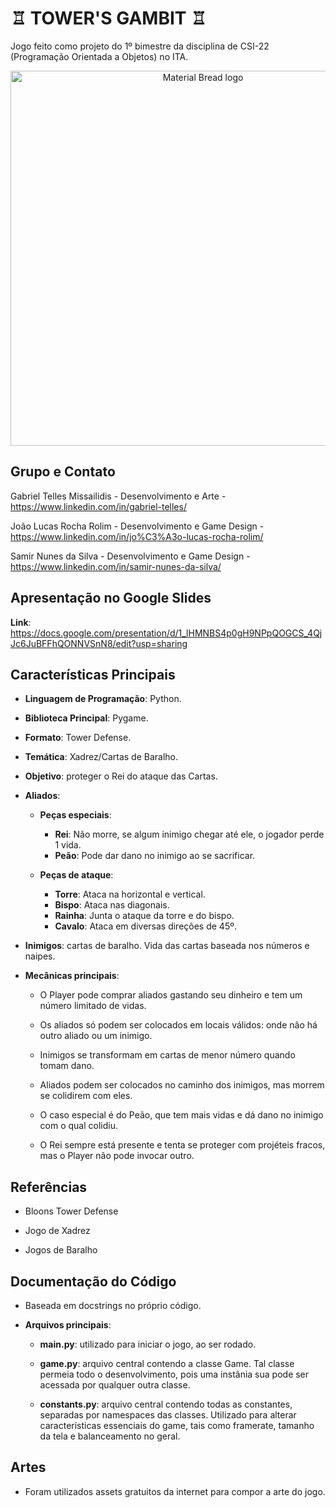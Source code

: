 # ♖ TOWER'S GAMBIT ♖

Jogo feito como projeto do 1º bimestre da disciplina de CSI-22 (Programação Orientada a Objetos) no ITA.

<p align="center">
    <img width="600" src="https://github.com/Samirnunes/towers_gambit_project_CSI-22/blob/main/readme_images/gameplay.png" alt="Material Bread logo">
<p>

## Grupo e Contato

Gabriel Telles Missailidis - Desenvolvimento e Arte - https://www.linkedin.com/in/gabriel-telles/

João Lucas Rocha Rolim - Desenvolvimento e Game Design - https://www.linkedin.com/in/jo%C3%A3o-lucas-rocha-rolim/

Samir Nunes da Silva - Desenvolvimento e Game Design - https://www.linkedin.com/in/samir-nunes-da-silva/

## Apresentação no Google Slides

**Link**: https://docs.google.com/presentation/d/1_lHMNBS4p0gH9NPpQOGCS_4QjJc6JuBFFhQONNVSnN8/edit?usp=sharing

## Características Principais
    
- **Linguagem de Programação**: Python.
   
- **Biblioteca Principal**: Pygame.

- **Formato**: Tower Defense.
 
- **Temática**: Xadrez/Cartas de Baralho.

- **Objetivo**: proteger o Rei do ataque das Cartas.

- **Aliados**: 
  - **Peças especiais**: 
    - **Rei**: Não morre, se algum inimigo chegar até ele, o jogador perde 1 vida.
    - **Peão**: Pode dar dano no inimigo ao se sacrificar.
    
  - **Peças de ataque**:
     - **Torre**: Ataca na horizontal e vertical.
     - **Bispo**: Ataca nas diagonais.
     - **Rainha**: Junta o ataque da torre e do bispo.
     - **Cavalo**: Ataca em diversas direções de 45º.
 
- **Inimigos**: cartas de baralho. Vida das cartas baseada nos números e naipes.
 
- **Mecânicas principais**: 
  - O Player pode comprar aliados gastando seu dinheiro e tem um número limitado de vidas. 

  - Os aliados só podem ser colocados em locais válidos: onde não há outro aliado ou um inimigo.

  - Inimigos se transformam em cartas de menor número quando tomam dano.

  - Aliados podem ser colocados no caminho dos inimigos, mas morrem se colidirem com eles. 

  - O caso especial é do Peão, que tem mais vidas e dá dano no inimigo com o qual colidiu.

  - O Rei sempre está presente e tenta se proteger com projéteis fracos, mas o Player não pode invocar outro.

## Referências

- Bloons Tower Defense

- Jogo de Xadrez

- Jogos de Baralho

## Documentação do Código

- Baseada em docstrings no próprio código.

- **Arquivos principais**: 

    - **main.py**: utilizado para iniciar o jogo, ao ser rodado.
    
    - **game.py**: arquivo central contendo a classe Game. Tal classe permeia todo o desenvolvimento, pois uma instânia sua pode ser acessada por qualquer outra classe.
    
    - **constants.py**: arquivo central contendo todas as constantes, separadas por namespaces das classes. Utilizado para alterar características essenciais do game, tais como framerate, tamanho da tela e balanceamento no geral.
    
## Artes

- Foram utilizados assets gratuitos da internet para compor a arte do jogo.
